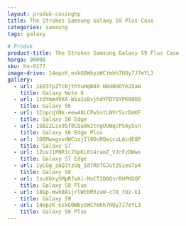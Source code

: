 ```yaml
---
layout: produk-casinghp
title: The Strokes Samsung Galaxy S9 Plus Case
categories: samsung
tags: galaxy

# Produk
product-title: The Strokes Samsung Galaxy S9 Plus Case
harga: 90000
sku: hn-0177
image-drive: 14epzK_eskG0WbyzWCYmhh7HUy7J7eYL3
gallery:
  - url: 1E83TpZTc6jthYuHqW48-HB4BHOYmJXaN
    title: Galaxy Note 8
  - url: 1tdYmm49XA-WiaSsBvjhdYPDY8YPK00O9
    title: Galaxy S6
  - url: 1CopcqYNk-eew48LCPwSstLNVr5xrDmKF
    title: Galaxy S6 Edge
  - url: 1SB22Lsx95f8CQa9m2tngUUWqcPSAy5sn
    title: Galaxy S6 Edge Plus
  - url: 1O8MwxgvvdWCozjIl0OuROwicuLAcdE8P
    title: Galaxy S7
  - url: 1ZuvJ1PNR1c2DpKL014ramZ_VJrFzDWwx
    title: Galaxy S7 Edge
  - url: 1yLGg_zAQ1tzUq_Id7RbTGJut2SieoTp4
    title: Galaxy S8
  - url: 1suX6kySMpRfwXi-MnCT2D0QsrRHPKDQF
    title: Galaxy S8 Plus
  - url: 18Gp-mwkBAijrlWtbM3zaW-cTB_tUz-E1
    title: Galaxy S9
  - url: 14epzK_eskG0WbyzWCYmhh7HUy7J7eYL3
    title: Galaxy S9 Plus
---
```

